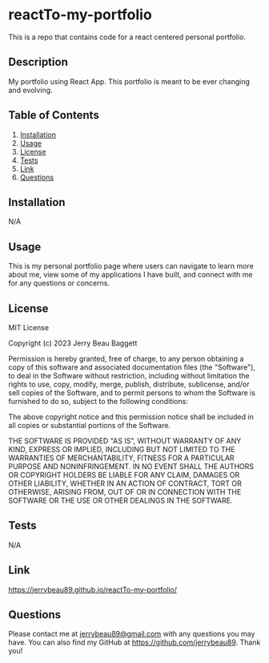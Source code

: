 # reactTo-my-portfolio
This is a repo that contains code for a react centered personal portfolio. 


## Description
My portfolio using React App. This portfolio is meant to be ever changing and evolving. 


 ## Table of Contents
  
  1. [Installation](#installation)
  2. [Usage](#usage)
  3. [License](#license)
  4. [Tests](#tests)
  5. [Link](#link)
  6. [Questions](#questions)

## Installation
N/A

## Usage

This is my personal portfolio page where users can navigate to learn more about me, view some of my applications I have built, and connect with me for any questions or concerns. 

## License

MIT License

Copyright (c) 2023 Jerry Beau Baggett

Permission is hereby granted, free of charge, to any person obtaining a copy
of this software and associated documentation files (the "Software"), to deal
in the Software without restriction, including without limitation the rights
to use, copy, modify, merge, publish, distribute, sublicense, and/or sell
copies of the Software, and to permit persons to whom the Software is
furnished to do so, subject to the following conditions:

The above copyright notice and this permission notice shall be included in all
copies or substantial portions of the Software.

THE SOFTWARE IS PROVIDED "AS IS", WITHOUT WARRANTY OF ANY KIND, EXPRESS OR
IMPLIED, INCLUDING BUT NOT LIMITED TO THE WARRANTIES OF MERCHANTABILITY,
FITNESS FOR A PARTICULAR PURPOSE AND NONINFRINGEMENT. IN NO EVENT SHALL THE
AUTHORS OR COPYRIGHT HOLDERS BE LIABLE FOR ANY CLAIM, DAMAGES OR OTHER
LIABILITY, WHETHER IN AN ACTION OF CONTRACT, TORT OR OTHERWISE, ARISING FROM,
OUT OF OR IN CONNECTION WITH THE SOFTWARE OR THE USE OR OTHER DEALINGS IN THE
SOFTWARE.

## Tests
N/A

## Link

https://jerrybeau89.github.io/reactTo-my-portfolio/

## Questions

  Please contact me at jerrybeau89@gmail.com with any questions you may have. You can also find my GitHub at https://github.com/jerrybeau89. Thank you! 


​


